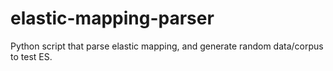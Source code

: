 # elastic-mapping-parser
Python script that parse elastic mapping, and generate random data/corpus to test ES.
